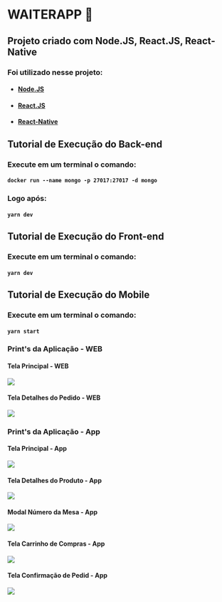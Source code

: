 # WAITERAPP :wine_glass:

## Projeto criado com Node.JS, React.JS, React-Native

### Foi utilizado nesse projeto:

* #### [Node.JS](https://nodejs.org/en/)
* #### [React.JS](https://reactjs.org/)
* #### [React-Native](https://reactnative.dev/)

## Tutorial de Execução do Back-end

### Execute em um terminal o comando:

#### `docker run --name mongo -p 27017:27017 -d mongo`

### Logo após:

#### `yarn dev`

## Tutorial de Execução do Front-end

### Execute em um terminal o comando:

#### `yarn dev`

## Tutorial de Execução do Mobile

### Execute em um terminal o comando:

#### `yarn start`



### Print's da Aplicação - WEB

#### Tela Principal - WEB

<img src="/products-images/home-fe.png"/>



#### Tela Detalhes do Pedido - WEB

<img src="/products-images/order-details-fe.png"/>



### Print's da Aplicação - App

#### Tela Principal - App

<img src="/products-images/home-app.png"/>



#### Tela Detalhes do Produto - App

<img src="/products-images/product-details-app.png"/>



#### Modal Número da Mesa - App

<img src="/products-images/table-number.png"/>



#### Tela Carrinho de Compras - App

<img src="/products-images/table-cart.png"/>



#### Tela Confirmação de Pedid - App

<img src="/products-images/order-confirmed.png"/>
